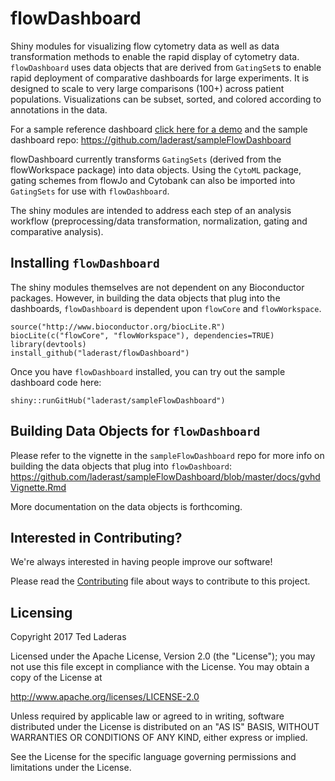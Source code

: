 # flowDashboard

Shiny modules for visualizing flow cytometry data as well as data transformation methods to enable the rapid display of cytometry data. `flowDashboard` uses data objects that are derived from `GatingSet`s to enable rapid deployment of comparative dashboards for large experiments. It is designed to scale to very large comparisons (100+) across patient populations. Visualizations can be subset, sorted, and colored according to annotations in the data.

For a sample reference dashboard [click here for a demo](https://tladeras.shinyapps.io/sampleFlowDashboard/) and the sample dashboard repo: https://github.com/laderast/sampleFlowDashboard

flowDashboard currently transforms `GatingSets` (derived from the flowWorkspace package) into data objects. Using the `CytoML` package, gating schemes from flowJo and Cytobank can also be imported into `GatingSets` for use with `flowDashboard`.

The shiny modules are intended to address each step of an analysis workflow (preprocessing/data transformation, normalization, gating and comparative analysis).

## Installing `flowDashboard`

The shiny modules themselves are not dependent on any Bioconductor packages. However, in building the data objects that plug into the dashboards, `flowDashboard` is dependent upon `flowCore` and `flowWorkspace`.

```
source("http://www.bioconductor.org/biocLite.R")
biocLite(c("flowCore", "flowWorkspace"), dependencies=TRUE)
library(devtools)
install_github("laderast/flowDashboard")
```

Once you have `flowDashboard` installed, you can try out the sample dashboard code here:

```
shiny::runGitHub("laderast/sampleFlowDashboard")
```

## Building Data Objects for `flowDashboard`

Please refer to the vignette in the `sampleFlowDashboard` repo for more info on building the data objects that plug into `flowDashboard`: https://github.com/laderast/sampleFlowDashboard/blob/master/docs/gvhdVignette.Rmd

More documentation on the data objects is forthcoming.

## Interested in Contributing?

We're always interested in having people improve our software!

Please read the [Contributing](contributing.md) file about ways to contribute to this project.

## Licensing

Copyright 2017 Ted Laderas

Licensed under the Apache License, Version 2.0 (the "License"); you may not use this file except in compliance with the License. You may obtain a copy of the License at

http://www.apache.org/licenses/LICENSE-2.0

Unless required by applicable law or agreed to in writing, software distributed under the License is distributed on an "AS IS" BASIS, WITHOUT WARRANTIES OR CONDITIONS OF ANY KIND, either express or implied.
   
See the License for the specific language governing permissions and limitations under the License.
